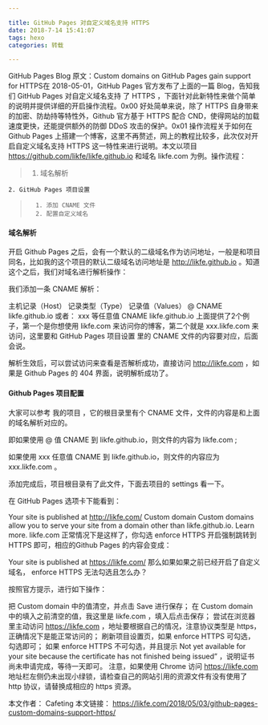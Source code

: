 ```yaml
---

title: GitHub Pages 对自定义域名支持 HTTPS
date: 2018-7-14 15:41:07
tags: hexo
categories: 转载

---
```


<!-- ![](http://ohl8u210m.bkt.clouddn.com/) -->


GitHub Pages Blog 原文：Custom domains on GitHub Pages gain support for HTTPS在 2018-05-01，GitHub Pages 官方发布了上面的一篇 Blog，告知我们 GitHub Pages 对自定义域名支持 了 HTTPS ，下面针对此新特性来做个简单的说明并提供详细的开启操作流程。0x00 好处简单来说，除了 HTTPS 自身带来的加密、防劫持等特性外，Github 官方基于 HTTPS 配合 CND，使得网站的加载速度更快，还能提供额外的防御 DDoS 攻击的保护。0x01 操作流程关于如何在 Github Pages 上搭建一个博客，这里不再赘述，网上的教程比较多，此次仅对开启自定义域名支持 HTTPS 这一特性来进行说明。本文以项目 https://github.com/likfe/likfe.github.io 和域名 likfe.com 为例。操作流程：
> 	1. 域名解析
>
	2. GitHub Pages 项目设置
>		1. 添加 CNAME 文件
>		2. 配置自定义域名

#### 域名解析
开启 Github Pages 之后，会有一个默认的二级域名作为访问地址，一般是和项目同名，比如我的这个项目的默认二级域名访问地址是 http://likfe.github.io 。知道这个之后，我们对域名进行解析操作：

我们添加一条 CNAME 解析：

主机记录（Host）	记录类型（Type）	记录值（Values）
@	CNAME	likfe.github.io
或者： xxx 等任意值	CNAME	likfe.github.io
上面提供了2个例子，第一个是你想使用 likfe.com 来访问你的博客，第二个就是 xxx.likfe.com 来访问，这里要和 GitHub Pages 项目设置 里的 CNAME 文件的内容要对应，后面会说。

解析生效后，可以尝试访问来查看是否解析成功，直接访问 http://likfe.com ，如果是 Github Pages 的 404 界面，说明解析成功了。

#### Github Pages 项目配置
大家可以参考 我的项目 ，它的根目录里有个 CNAME 文件，文件的内容是和上面的域名解析对应的。

即如果使用 @ 值 CNAME 到 likfe.github.io，则文件的内容为 likfe.com ;

如果使用 xxx 任意值 CNAME 到 likfe.github.io，则文件的内容应为 xxx.likfe.com 。

添加完成后，项目根目录有了此文件，下面去项目的 settings 看一下。

在 GitHub Pages 选项卡下能看到：

Your site is published at http://likfe.com/
Custom domain
Custom domains allow you to serve your site from a domain other than likfe.github.io. Learn more.
likfe.com
正常情况下是这样了，你勾选 enforce HTTPS 开启强制跳转到 HTTPS 即可，相应的Github Pages 的内容会变成：

Your site is published at https://likfe.com/
那么如果如果之前已经开启了自定义域名， enforce HTTPS 无法勾选且怎么办？

按照官方提示，进行如下操作：

把 Custom domain 中的值清空，并点击 Save 进行保存；
在 Custom domain 中的填入之前清空的值，我这里是 likfe.com ，填入后点击保存；
尝试在浏览器里主动访问 https://likfe.com ，地址要根据自己的情况，注意协议类型是 https，正确情况下是能正常访问的；
刷新项目设置页，如果 enforce HTTPS 可勾选，勾选即可；
如果 enforce HTTPS 不可勾选，并且提示 Not yet available for your site because the certificate has not finished being issued” ，说明证书尚未申请完成，等待一天即可。
注意，如果使用 Chrome 访问 https://likfe.com 地址栏左侧仍未出现小绿锁，请检查自己的网站引用的资源文件有没有使用了 http 协议，请替换成相应的 https 资源。

本文作者： Cafeting
本文链接： https://likfe.com/2018/05/03/github-pages-custom-domains-support-https/